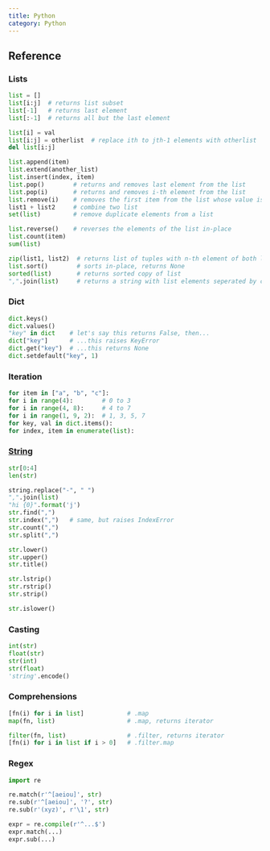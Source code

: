 ```yaml
---
title: Python
category: Python
---
```


## Reference

### Lists

```python
list = []
list[i:j]  # returns list subset
list[-1]   # returns last element
list[:-1]  # returns all but the last element
```

```python
list[i] = val
list[i:j] = otherlist  # replace ith to jth-1 elements with otherlist
del list[i:j]
```

```python
list.append(item)
list.extend(another_list)
list.insert(index, item)
list.pop()        # returns and removes last element from the list
list.pop(i)       # returns and removes i-th element from the list
list.remove(i)    # removes the first item from the list whose value is i
list1 + list2     # combine two list
set(list)         # remove duplicate elements from a list
```

```python
list.reverse()    # reverses the elements of the list in-place
list.count(item)
sum(list)
```

```python
zip(list1, list2)  # returns list of tuples with n-th element of both list1 and list2
list.sort()        # sorts in-place, returns None
sorted(list)       # returns sorted copy of list
",".join(list)     # returns a string with list elements seperated by comma
```

### Dict

```python
dict.keys()
dict.values()
"key" in dict    # let's say this returns False, then...
dict["key"]      # ...this raises KeyError
dict.get("key")  # ...this returns None
dict.setdefault("key", 1)
```

### Iteration

```python
for item in ["a", "b", "c"]:
for i in range(4):        # 0 to 3
for i in range(4, 8):     # 4 to 7
for i in range(1, 9, 2):  # 1, 3, 5, 7
for key, val in dict.items():
for index, item in enumerate(list):
```

### [String](https://docs.python.org/2/library/stdtypes.html#string-methods)

```python
str[0:4]
len(str)
```

```python
string.replace("-", " ")
",".join(list)
"hi {0}".format('j')
str.find(",")
str.index(",")   # same, but raises IndexError
str.count(",")
str.split(",")
```

```python
str.lower()
str.upper()
str.title()
```

```python
str.lstrip()
str.rstrip()
str.strip()
```

```python
str.islower()
```

### Casting

```python
int(str)
float(str)
str(int)
str(float)
'string'.encode()
```

### Comprehensions

```python
[fn(i) for i in list]            # .map
map(fn, list)                    # .map, returns iterator
```

```python
filter(fn, list)                 # .filter, returns iterator
[fn(i) for i in list if i > 0]   # .filter.map
```

### Regex

```python
import re
```

<!-- {.-setup} -->

```python
re.match(r'^[aeiou]', str)
re.sub(r'^[aeiou]', '?', str)
re.sub(r'(xyz)', r'\1', str)
```

```python
expr = re.compile(r'^...$')
expr.match(...)
expr.sub(...)
```
